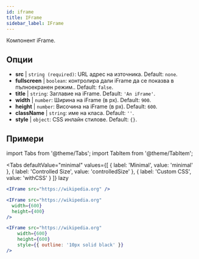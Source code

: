 ```yaml
---
id: iframe 
title: IFrame
sidebar_label: IFrame
---
```


Компонент iFrame.

## Опции

* __src__ | `string (required)`: URL адрес на източника. Default: `none`.
* __fullscreen__ | `boolean`: контролира дали iFrame да се показва в пълноекранен режим.. Default: `false`.
* __title__ | `string`: Заглавие на iFrame. Default: `'An iFrame'`.
* __width__ | `number`: Ширина на iFrame (в px). Default: `900`.
* __height__ | `number`: Височина на iFrame (в px). Default: `600`.
* __className__ | `string`: име на класа. Default: `''`.
* __style__ | `object`: CSS инлайн стилове. Default: `{}`.


## Примери

import Tabs from '@theme/Tabs';
import TabItem from '@theme/TabItem';

<Tabs
    defaultValue="minimal"
    values={[
        { label: 'Minimal', value: 'minimal' },
        { label: 'Controlled Size', value: 'controlledSize' },
        { label: 'Custom CSS', value: 'withCSS' }
    ]}
    lazy
>

<TabItem value="minimal" >

```jsx live
<IFrame src="https://wikipedia.org" />
```

</TabItem>

<TabItem value="controlledSize" >

```jsx live
<IFrame src="https://wikipedia.org" 
  width={600} 
  height={400} 
/>
```
</TabItem>

<TabItem value="withCSS" >

```jsx live
<IFrame src="https://wikipedia.org" 
    width={600} 
    height={600} 
    style={{ outline: '10px solid black' }}
/>
```
</TabItem>

</Tabs>


